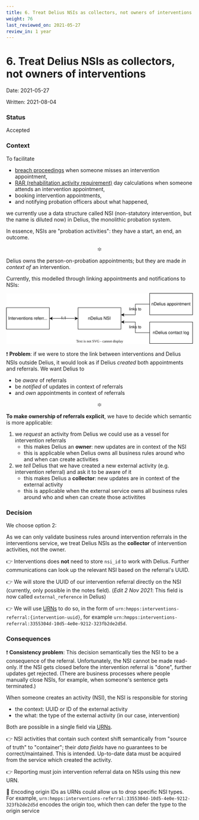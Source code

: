 ```yaml
---
title: 6. Treat Delius NSIs as collectors, not owners of interventions
weight: 76
last_reviewed_on: 2021-05-27
review_in: 1 year
---
```


# 6. Treat Delius NSIs as collectors, not owners of interventions

Date: 2021-05-27

Written: 2021-08-04

### Status

Accepted

### Context

To facilitate

- [breach proceedings][breach] when someone misses an intervention appointment,
- [RAR (rehabilitation activity requirement)][rar] day calculations when someone attends an intervention appointment,
- booking intervention appointments,
- and notifying probation officers about what happened,

we currently use a data structure called NSI (non-statutory intervention, but the name is diluted now) in Delius,
the monolithic probation system.

In essence, NSIs are "probation activities": they have a start, an end, an outcome.

<p align="center">፨</p>

Delius owns the person-on-probation appointments; but they are made _in context of_ an intervention.

Currently, this modelled through linking appointments and notifications to NSIs:

![Delius relationships](../images/0006-delius-nsi-dependencies.drawio.svg)

❗️ **Problem**: if we were to store the link between interventions and Delius NSIs outside Delius,
it would look as if Delius _created_ both appointments and referrals. We want Delius to
- be _aware_ of referrals
- be _notified_ of updates in context of referrals
- and _own_ appointments in context of referrals

<p align="center">፨</p>

**To make ownership of referrals explicit**, we have to decide which semantic is more applicable:

1. we _request_ an activity from Delius we could use as a vessel for intervention referrals
    - this makes Delius an **owner**: new updates are in context of the NSI
    - this is applicable when Delius owns all business rules around who and when can create activities
2. we _tell_ Delius that we have created a new external activity (e.g. intervention referral)
   and ask it to be aware of it
    - this makes Delius a **collector**: new updates are in context of the external activity
    - this is applicable when the external service owns all business rules around who and when can create
      those activitites

### Decision

We choose option 2:

As we can only validate business rules around intervention referrals in the interventions service,
we treat Delius NSIs as the **collector** of intervention activities, not the owner.

👉 Interventions does **not** need to store `nsi_id` to work with Delius. Further communications can look up
the relevant NSI based on the referral's UUID.

👉 We will store the UUID of our intervention referral directly on the NSI
(currently, only possible in the notes field). (_Edit 2 Nov 2021_: This field is now called `external_reference` in Delius)

👉 We will use [URNs][urn] to do so, in the form of `urn:hmpps:interventions-referral:{intervention-uuid}`,
for example `urn:hmpps:interventions-referral:3355304d-10d5-4e0e-9212-323fb2de2d5d`.

### Consequences

❗️ **Consistency problem**: This decision semantically ties the NSI to be a consequence of the referral.
Unfortunately, the NSI cannot be made read-only. If the NSI gets closed before the intervention referral is "done",
further updates get rejected. (There are business processes where people manually close NSIs,
for example, when someone's sentence gets terminated.)

When someone creates an activity (NSI), the NSI is responsible for storing

- the context: UUID or ID of the external activity
- the what: the type of the external activity (in our case, intervention)

Both are possible in a single field via [URNs][urn].

👉 NSI activities that contain such context shift semantically from "source of truth" to "container";
their _data fields_ have no guarantees to be correct/maintained. This is intended. Up-to-date data must be acquired
from the service which created the activity.

👉 Reporting must join intervention referral data on NSIs using this new URN.

🙋 Encoding origin IDs as URNs could allow us to drop specific NSI types. For example,
`urn:hmpps:interventions-referral:3355304d-10d5-4e0e-9212-323fb2de2d5d` encodes the origin too,
which then can defer the type to the origin service

[breach]: https://www.gov.uk/guide-to-probation/if-you-break-the-rules-of-your-probation
[rar]: https://www.gov.uk/government/publications/the-rehabilitation-activity-requirement-in-probation/rar-guidance
[urn]: https://en.wikipedia.org/wiki/Uniform_Resource_Name#Namespaces
